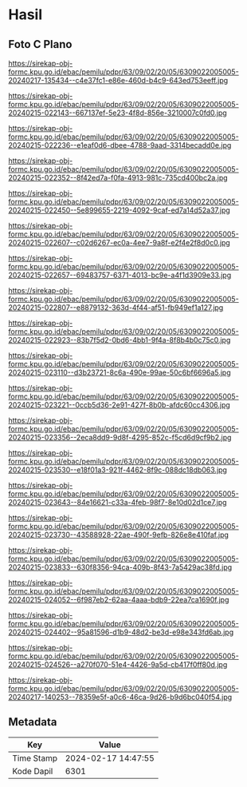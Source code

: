 # Hasil

## Foto C Plano

https://sirekap-obj-formc.kpu.go.id/ebac/pemilu/pdpr/63/09/02/20/05/6309022005005-20240217-135434--c4e37fc1-e86e-460d-b4c9-643ed753eeff.jpg

https://sirekap-obj-formc.kpu.go.id/ebac/pemilu/pdpr/63/09/02/20/05/6309022005005-20240215-022143--667137ef-5e23-4f8d-856e-3210007c0fd0.jpg

https://sirekap-obj-formc.kpu.go.id/ebac/pemilu/pdpr/63/09/02/20/05/6309022005005-20240215-022236--e1eaf0d6-dbee-4788-9aad-3314becadd0e.jpg

https://sirekap-obj-formc.kpu.go.id/ebac/pemilu/pdpr/63/09/02/20/05/6309022005005-20240215-022352--8f42ed7a-f0fa-4913-981c-735cd400bc2a.jpg

https://sirekap-obj-formc.kpu.go.id/ebac/pemilu/pdpr/63/09/02/20/05/6309022005005-20240215-022450--5e899655-2219-4092-9caf-ed7a14d52a37.jpg

https://sirekap-obj-formc.kpu.go.id/ebac/pemilu/pdpr/63/09/02/20/05/6309022005005-20240215-022607--c02d6267-ec0a-4ee7-9a8f-e2f4e2f8d0c0.jpg

https://sirekap-obj-formc.kpu.go.id/ebac/pemilu/pdpr/63/09/02/20/05/6309022005005-20240215-022657--69483757-6371-4013-bc9e-a4f1d3909e33.jpg

https://sirekap-obj-formc.kpu.go.id/ebac/pemilu/pdpr/63/09/02/20/05/6309022005005-20240215-022807--e8879132-363d-4f44-af51-fb949ef1a127.jpg

https://sirekap-obj-formc.kpu.go.id/ebac/pemilu/pdpr/63/09/02/20/05/6309022005005-20240215-022923--83b7f5d2-0bd6-4bb1-9f4a-8f8b4b0c75c0.jpg

https://sirekap-obj-formc.kpu.go.id/ebac/pemilu/pdpr/63/09/02/20/05/6309022005005-20240215-023110--d3b23721-8c6a-490e-99ae-50c6bf6696a5.jpg

https://sirekap-obj-formc.kpu.go.id/ebac/pemilu/pdpr/63/09/02/20/05/6309022005005-20240215-023221--0ccb5d36-2e91-427f-8b0b-afdc60cc4306.jpg

https://sirekap-obj-formc.kpu.go.id/ebac/pemilu/pdpr/63/09/02/20/05/6309022005005-20240215-023356--2eca8dd9-9d8f-4295-852c-f5cd6d9cf9b2.jpg

https://sirekap-obj-formc.kpu.go.id/ebac/pemilu/pdpr/63/09/02/20/05/6309022005005-20240215-023530--e18f01a3-921f-4462-8f9c-088dc18db063.jpg

https://sirekap-obj-formc.kpu.go.id/ebac/pemilu/pdpr/63/09/02/20/05/6309022005005-20240215-023643--84e16621-c33a-4feb-98f7-8e10d02d1ce7.jpg

https://sirekap-obj-formc.kpu.go.id/ebac/pemilu/pdpr/63/09/02/20/05/6309022005005-20240215-023730--43588928-22ae-490f-9efb-826e8e410faf.jpg

https://sirekap-obj-formc.kpu.go.id/ebac/pemilu/pdpr/63/09/02/20/05/6309022005005-20240215-023833--630f8356-94ca-409b-8f43-7a5429ac38fd.jpg

https://sirekap-obj-formc.kpu.go.id/ebac/pemilu/pdpr/63/09/02/20/05/6309022005005-20240215-024052--6f987eb2-62aa-4aaa-bdb9-22ea7ca1690f.jpg

https://sirekap-obj-formc.kpu.go.id/ebac/pemilu/pdpr/63/09/02/20/05/6309022005005-20240215-024402--95a81596-d1b9-48d2-be3d-e98e343fd6ab.jpg

https://sirekap-obj-formc.kpu.go.id/ebac/pemilu/pdpr/63/09/02/20/05/6309022005005-20240215-024526--a270f070-51e4-4426-9a5d-cb417f0ff80d.jpg

https://sirekap-obj-formc.kpu.go.id/ebac/pemilu/pdpr/63/09/02/20/05/6309022005005-20240217-140253--78359e5f-a0c6-46ca-9d26-b9d6bc040f54.jpg


## Metadata

| Key        | Value               |
| ---------- | ------------------- |
| Time Stamp | 2024-02-17 14:47:55 |
| Kode Dapil | 6301                |



